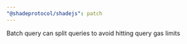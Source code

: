 ```yaml
---
"@shadeprotocol/shadejs": patch
---
```


Batch query can split queries to avoid hitting query gas limits

